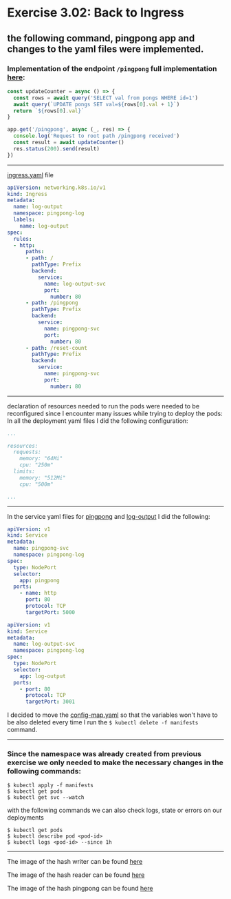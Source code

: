 
# Exercise 3.02: Back to Ingress
## the following command, pingpong app and changes to the yaml files were implemented.
### Implementation of the endpoint ``` /pingpong ``` full implementation [here](./pingpong/index.js):
```js
const updateCounter = async () => {
  const rows = await query('SELECT val from pongs WHERE id=1')
  await query(`UPDATE pongs SET val=${rows[0].val + 1}`)
  return `${rows[0].val}`
}

app.get('/pingpong', async (_, res) => {
  console.log('Request to root path /pingpong received')
  const result = await updateCounter()
  res.status(200).send(result)
})
```
---
[ingress.yaml](./manifests/ingress.yaml) file
```yaml
apiVersion: networking.k8s.io/v1
kind: Ingress
metadata:
  name: log-output
  namespace: pingpong-log
  labels:
    name: log-output
spec:
  rules:
  - http:
      paths:
      - path: /
        pathType: Prefix
        backend:
          service:
            name: log-output-svc
            port: 
              number: 80
      - path: /pingpong
        pathType: Prefix
        backend:
          service:
            name: pingpong-svc
            port: 
              number: 80
      - path: /reset-count
        pathType: Prefix
        backend:
          service:
            name: pingpong-svc
            port: 
              number: 80
```
---
declaration of resources needed to run the pods were needed to be reconfigured since I encounter many issues while trying to deploy the pods:
In all the deployment yaml files I did the following configuration:
```yaml
...

resources:
  requests:
    memory: "64Mi"
    cpu: "250m"
  limits:
    memory: "512Mi"
    cpu: "500m"

...

```
---

In the service yaml files for [pingpong](./manifests/pingpong-service.yaml) and [log-output](./manifests/log-output-service.yaml) I did the following:
```yaml
apiVersion: v1
kind: Service
metadata:
  name: pingpong-svc
  namespace: pingpong-log
spec:
  type: NodePort
  selector:
    app: pingpong
  ports:
    - name: http
      port: 80
      protocol: TCP
      targetPort: 5000
```
```yaml
apiVersion: v1
kind: Service
metadata:
  name: log-output-svc
  namespace: pingpong-log
spec:
  type: NodePort
  selector:
    app: log-output
  ports:
    - port: 80
      protocol: TCP
      targetPort: 3001
```
I decided to move the [config-map.yaml](./config-map.yaml) so that the variables won't have to be also deleted every time I run the ```$ kubectl delete -f manifests``` command.

---
### Since the namespace was already created from previous exercise we only needed to make the necessary changes in the following commands:
```
$ kubectl apply -f manifests
$ kubectl get pods
$ kubectl get svc --watch
```

with the following commands we can also check logs, state or errors on our deployments
```
$ kubectl get pods
$ kubectl describe pod <pod-id>
$ kubectl logs <pod-id> --since 1h
```
---

The image of the hash writer can be found [here](https://hub.docker.com/r/sirpacoder/writer)

The image of the hash reader can be found [here](https://hub.docker.com/r/sirpacoder/reader)

The image of the hash pingpong can be found [here](https://hub.docker.com/r/sirpacoder/pingpong)